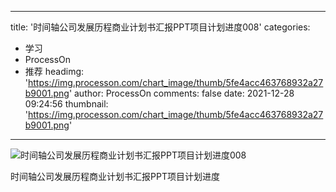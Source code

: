 
---
title: '时间轴公司发展历程商业计划书汇报PPT项目计划进度008'
categories: 
 - 学习
 - ProcessOn
 - 推荐
headimg: 'https://img.processon.com/chart_image/thumb/5fe4acc463768932a27b9001.png'
author: ProcessOn
comments: false
date: 2021-12-28 09:24:56
thumbnail: 'https://img.processon.com/chart_image/thumb/5fe4acc463768932a27b9001.png'
---

<div>   
<img class="thumb" alt="时间轴公司发展历程商业计划书汇报PPT项目计划进度008" src="https://img.processon.com/chart_image/thumb/5fe4acc463768932a27b9001.png" referrerpolicy="no-referrer">
<p>时间轴公司发展历程商业计划书汇报PPT项目计划进度</p>  
</div>
            
